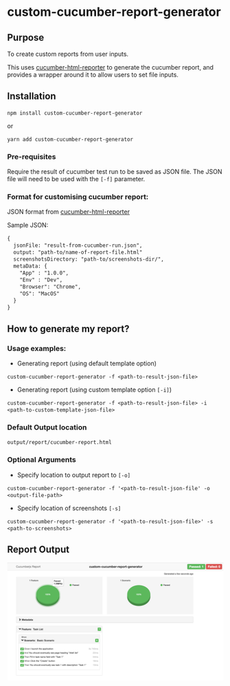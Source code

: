 # custom-cucumber-report-generator

## Purpose
To create custom reports from user inputs. 

This uses [cucumber-html-reporter](https://www.npmjs.com/package/cucumber-html-reporter) to generate the cucumber report, and provides a wrapper around it to allow users to set file inputs.

## Installation 

```
npm install custom-cucumber-report-generator
```

or

```
yarn add custom-cucumber-report-generator
```

### Pre-requisites
 
 Require the result of cucumber test run to be saved as JSON file. The JSON file will need to be used with the `[-f]` parameter.


### Format for customising cucumber report:

JSON format from [cucumber-html-reporter](https://www.npmjs.com/package/cucumber-html-reporter)

Sample JSON:
```
{
  jsonFile: "result-from-cucumber-run.json",
  output: "path-to/name-of-report-file.html"
  screenshotsDirectory: "path-to/screenshots-dir/",
  metaData: {
    "App" : "1.0.0",
    "Env" : "Dev",
    "Browser": "Chrome",
    "OS": "MacOS"
  } 
}
```


## How to generate my report?


### Usage examples:

- Generating report (using default template option)
```
custom-cucumber-report-generator -f <path-to-result-json-file>
```

- Generating report (using custom template option `[-i]`)
```
custom-cucumber-report-generator -f <path-to-result-json-file> -i <path-to-custom-template-json-file>
```

### Default Output location
```
output/report/cucumber-report.html
```

### Optional Arguments

- Specify location to output report to `[-o]`
```
custom-cucumber-report-generator -f '<path-to-result-json-file' -o <output-file-path>
```

- Specify location of screenshots `[-s]`
```
custom-cucumber-report-generator -f '<path-to-result-json-file>' -s <path-to-screenshots>
```

## Report Output

![Screenshot](cucumber-report.png)
